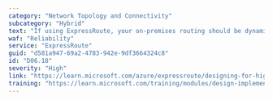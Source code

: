 ```yaml
---
category: "Network Topology and Connectivity"
subcategory: "Hybrid"
text: "If using ExpressRoute, your on-premises routing should be dynamic: in the event of a connection failure it should converge to the remaining connection of the circuit. Load should be shared across both connections ideally as active/active, although active/passive is supported too."
waf: "Reliability"
service: "ExpressRoute"
guid: "d581a947-69a2-4783-942e-9df3664324c8"
id: "D06.18"
severity: "High"
link: "https://learn.microsoft.com/azure/expressroute/designing-for-high-availability-with-expressroute#active-active-connections"
training: "https://learn.microsoft.com/training/modules/design-implement-azure-expressroute/"
---
```

